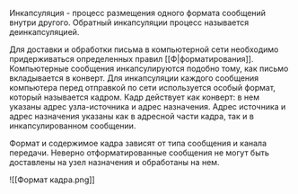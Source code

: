 Инкапсуляция - процесс размещения одного формата сообщений внутри другого. Обратный инкапсуляции процесс называется деинкапсуляцией.

Для доставки и обработки письма в компьютерной сети необходимо придерживаться определенных правил [[Ф|форматирования]]. Компьютерные сообщения инкапсулируются подобно тому, как письмо вкладывается в конверт. Для инкапсуляции каждого сообщения компьютера перед отправкой по сети используется особый формат, который называется кадром. Кадр действует как конверт: в нем указаны адрес узла-источника и адрес назначения. Адрес источника и адрес назначения указаны как в адресной части кадра, так и в инкапсулированном сообщении.

Формат и содержимое кадра зависят от типа сообщения и канала передачи. Неверно отформатированные сообщения не могут быть доставлены на узел назначения и обработаны на нем.

![[Формат кадра.png]]
